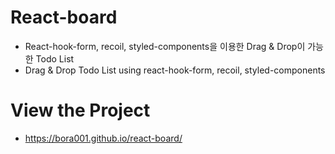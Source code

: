 # React-board
- React-hook-form, recoil, styled-components을 이용한 Drag & Drop이 가능한 Todo List
- Drag & Drop Todo List using react-hook-form, recoil, styled-components

# View the Project 
- https://bora001.github.io/react-board/
